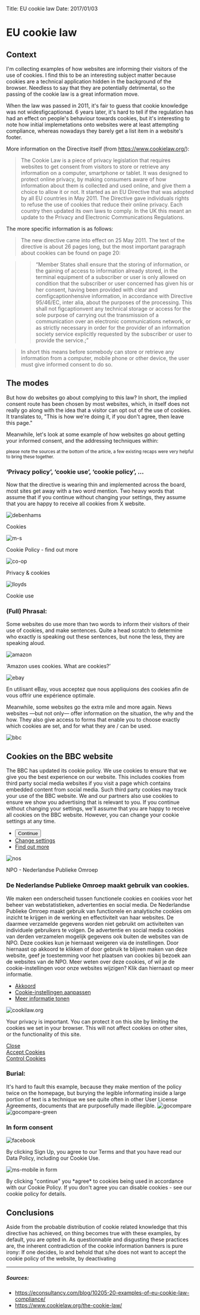 Title: EU cookie law
Date: 2017/01/03

# EU cookie law

## Context

I'm collecting examples of how websites are informing their visitors of the use of cookies. I find this to be an interesting subject matter because cookies are a technical application hidden in the background of the browser. Needless to say that they are potentially detrimental, so the passing of the cookie law is a great information move.

When the law was passed in 2011, it's fair to guess that cookie knowledge was not widesfigcaptionad. 6 years later, it's hard to tell if the regulation has had an effect on people's behaviour towards cookies, but it's interesting to note how initial implemetations onto websites were at least attempting compliance, whereas nowadays they barely get a list item in a website's footer.

More information on the Directive itself (from https://www.cookielaw.org/):
> The Cookie Law is a piece of privacy legislation that requires websites to get consent from visitors to store or retrieve any information on a computer, smartphone or tablet. It was designed to protect online privacy, by making consumers aware of how information about them is collected and used online, and give them a choice to allow it or not. It started as an EU Directive that was adopted by all EU countries in May 2011. The Directive gave individuals rights to refuse the use of cookies that reduce their online privacy. Each country then updated its own laws to comply. In the UK this meant an update to the Privacy and Electronic Communications Regulations.

The more specific information is as follows:

> The new directive came into effect on 25 May 2011. The text of the directive is about 26 pages long, but the most important paragraph about cookies can be found on page 20:

> >“Member States shall ensure that the storing of information, or the gaining of access to information already stored, in the terminal equipment of a subscriber or user is only allowed on condition that the subscriber or user concerned has given his or her consent, having been provided with clear and comfigcaptionhensive information, in accordance with Directive 95/46/EC, inter alia, about the purposes of the processing. This shall not figcaptionvent any technical storage or access for the sole purpose of carrying out the transmission of a communication over an electronic communications network, or as strictly necessary in order for the provider of an information society service explicitly requested by the subscriber or user to provide the service.;”

> In short this means before somebody can store or retrieve any information from a computer, mobile phone or other device, the user must give informed consent to do so.

## The modes

But how do websites go about complying to this law? In short, the implied consent route has been chosen by most websites, which, in itself does not really go along with the idea that a visitor can opt out of the use of cookies. It translates to, "This is how we're doing it, if you don't agree, then leave this page."

Meanwhile, let's look at some example of how websites go about getting your informed consent, and the addressing techniques within:

<small>please note the sources at the bottom of the article, a few existing recaps were very helpful to bring these together.</small>

### ‘Privacy policy’, ‘cookie use’, ‘cookie policy’, ...

Now that the directive is wearing thin and implemented across the board, most sites get away with a two word mention. Two heavy words that assume that if you continue without changing your settings, they assume that you are happy to receive all cookies from X website.

![debenhams](../images/cookies/cc_debenhams-blog-full.png)
<figcaption>Cookies</figcaption>

![m-s](../images/cookies/cc_m_s-blog-full.png)
<figcaption>Cookie Policy - find out more</figcaption>

![co-op](../images/cookies/cc_co-op-blog-full.png)
<figcaption>Privacy & cookies</figcaption>

![lloyds](../images/cookies/cc_lloyds_tsb-blog-full.png)
<figcaption>Cookie use</figcaption>

### (Full) Phrasal:

Some websites do use more than two words to inform their visitors of their use of cookies, and make sentences. Quite a head scratch to determine who exactly is speaking out these sentences, but none the less, they are speaking aloud.

![amazon](../images/cookies/amazon-firefox.png)
<figcaption>‘Amazon uses cookies. What are cookies?’</figcaption>

![ebay](../images/cookies/ebay-firefox.png)
<figcaption>
En utilisant eBay, vous acceptez que nous appliquions des cookies afin de vous offrir une expérience optimale.</figcaption>

Meanwhile, some websites go the extra mile and more again. News websites —but not only— offer information on the situation, the why and the how. They also give access to forms that enable you to choose exactly which cookies are set, and for what they are / can be used.

![bbc](../images/cookies/bbc-chrome-anon.png)
<figcaption>
<div id="bbccookies" class="bbccookies-banner orb-banner-wrapper  bbccookies-w"> <div id="bbccookies-prompt" class="orb-banner b-g-p b-r b-f"> <h2 class="orb-banner-title"> Cookies on the BBC website </h2> <p class="orb-banner-content" dir="ltr"> The BBC has updated its cookie policy. We use cookies to ensure that we give you the best experience on our website. This includes cookies from third party social media websites if you visit a page which contains embedded content from social media. Such third party cookies may track your use of the BBC website.<span class="bbccookies-international-message"> We and our partners also use cookies to ensure we show you advertising that is relevant to you.</span> If you continue without changing your settings, we'll assume that you are happy to receive all cookies on the BBC website. However, you can change your cookie settings at any time. </p> <ul class="orb-banner-options"> <li id="bbccookies-continue"> <button type="button" id="bbccookies-continue-button">Continue</button> </li> <li id="bbccookies-settings"> <a href="/privacy/cookies/managing/cookie-settings.html">Change settings</a> </li> <li id="bbccookies-more"><a href="/privacy/cookies/bbc">Find out more</a></li></ul> </div> </div>
</figcaption>

![nos](../images/cookies/nos-chrome-anon.png)
<figcaption>
<div id="npo_cc_content_regular_extended"><div id="npo_cc_col_left"><div class="npo_cc_logo">NPO - Nederlandse Publieke Omroep</div></div><div id="npo_cc_col_content_regular"><h3 class="npo_cc_h3">De Nederlandse Publieke Omroep maakt gebruik van cookies.</h3><p class="npo_cc_p">We maken een onderscheid tussen functionele cookies en cookies voor het beheer van webstatistieken, advertenties en social media. De Nederlandse Publieke Omroep maakt gebruik van functionele en analytische cookies om inzicht te krijgen in de werking en effectiviteit van haar websites. De daarmee verzamelde gegevens worden niet gebruikt om activiteiten van individuele gebruikers te volgen. De advertentie en social media cookies van derden verzamelen mogelijk gegevens ook buiten de websites van de NPO. Deze cookies kun je hiernaast weigeren via de instellingen. Door hiernaast op akkoord te klikken of door gebruik te blijven maken van deze website, geef je toestemming voor het plaatsen van cookies bij bezoek aan de websites van de NPO. Meer weten over deze cookies, of wil je de cookie-instellingen voor onze websites wijzigen? Klik dan hiernaast op meer informatie.</p></div><ul id="npo_cc_col_right"><li><a href="//cookiesv2.publiekeomroep.nl/consent/all?return_parameters=0" class="npo_cc_btn"><i class="npo_cc_tick"></i>Akkoord</a></li><li><a href="//cookiesv2.publiekeomroep.nl/?return_parameters=0" class="npo_cc_btn npo_cc_btn_grey">Cookie-instellingen aanpassen</a></li><li><a href="#" class="npo_cc_a" id="npo_cc_toggle_extended"><i class="npo_cc_arrow"></i>Meer informatie tonen</a></li></ul>
</figcaption>

![cookilaw.org](../images/cookies/cookielaw-firefox.png)
<figcaption>
<div class="optanon-alert-box-bg"><div class="optanon-alert-box-logo"> </div><div class="optanon-alert-box-body"><p>Your privacy is important.  You can protect it on this site by limiting the cookies we set in your browser.  This will not affect cookies on other sites, or the functionality of this site.</p></div><div class="optanon-clearfix"></div><div class="optanon-alert-box-button-container"><div class="optanon-alert-box-button optanon-button-close"><div class="optanon-alert-box-button-middle"><a class="optanon-alert-box-close" href="#">Close</a></div></div><div class="optanon-alert-box-button optanon-button-allow"><div class="optanon-alert-box-button-middle"><a class="optanon-allow-all" href="#">Accept Cookies</a></div></div><div class="optanon-alert-box-button optanon-button-more"><div class="optanon-alert-box-button-middle"><a class="optanon-toggle-display" href="#">Control Cookies</a></div></div></div><div class="optanon-clearfix optanon-alert-box-bottom-padding"></div></div>
</figcaption>

### Burial:

It's hard to fault this example, because they make mention of the policy twice on the homepage, but burying the legible informating inside a large portion of text is a technique we see quite often in other User License Agreements, documents that are purposefully made illegible.
![gocompare](../images/cookies/cc_gocompare-blog-full.png)
![gocompare-green](../images/cookies/cc_comparethemarket-blog-full.png)

### In form consent

![facebook](../images/cookies/facebook-firefox.png)
<figcaption>
By clicking Sign Up, you agree to our Terms and that you have read our Data Policy, including our Cookie Use.
</figcaption>

![ms-mobile in form](../images/cookies/cc_m_s_mobile-blog-third.png)
<figcaption>
By clicking "continue" you *agree* to cookies being used in accordance with our Cookie Policy. If you don't agree you can disable cookies - see our cookie policy for details.
</figcaption>

## Conclusions

Aside from the probable distribution of cookie related knowledge that this directive has achieved, on thing becomes true with these examples, by default, you are opted in. As questionnable and disgusting these practices are, the inherent contradiction of the cookie information banners is pure irony:
If one decides, lo and behold that s/he does not want to accept the cookie policy of the website, by deactivating

---


##### Sources:
* https://econsultancy.com/blog/10205-20-examples-of-eu-cookie-law-compliance/
* https://www.cookielaw.org/the-cookie-law/
